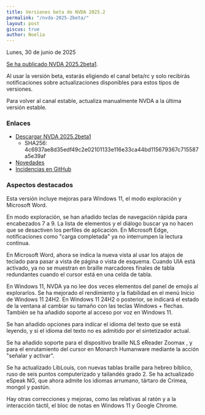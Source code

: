 ```yaml
---
title: Versiones beta de NVDA 2025.2
permalink: "/nvda-2025-2beta/"
layout: post
giscus: true
author: Noelia
---
```


<footer>Lunes, 30 de junio de 2025</footer>

[Se ha publicado NVDA 2025.2beta1](https://www.nvaccess.org/post/nvda-2025-2beta1).


Al usar la versión beta, estarás eligiendo el canal beta/rc y solo recibirás notificaciones sobre actualizaciones disponibles para estos tipos de versiones.

Para volver al canal estable, actualiza manualmente NVDA a la última versión estable.

### Enlaces

- [Descargar NVDA 2025.2beta1](https://download.nvaccess.org/releases/2025.2beta1/nvda_2025.2beta1.exe)
  - SHA256: 4c6937ae8d35edf49c2e02101133e116e33ca44bd115679367c715587a5e39af
- [Novedades](https://download.nvaccess.org/documentation/es/changes.html)
- [Incidencias en GitHub](https://github.com/nvaccess/nvda/issues)

### Aspectos destacados


Esta versión incluye mejoras para Windows 11, el modo exploración y Microsoft Word.

En modo exploración, se han añadido teclas de navegación rápida para encabezados 7 a 9. La lista de elementos y el diálogo buscar ya no hacen que se desactiven los perfiles de aplicación. En Microsoft Edge, notificaciones como "carga completada" ya no interrumpen la lectura continua.


En Microsoft Word, ahora se indica la nueva vista al usar los atajos de teclado para pasar a vista de página o vista de esquema. Cuando UIA está activado, ya no se muestran en braille marcadores finales de tabla redundantes cuando el cursor está en una celda de tabla. 


En Windows 11, NVDA ya no lee dos veces elementos del panel de emojis al explorarlos. Se ha mejorado el rendimiento y la fiabilidad en el menú Inicio de Windows 11 24H2. En Windows 11 24H2 o posterior, se indicará el estado de la ventana al cambiar su tamaño con las teclas Windows + flechas. También se ha añadido soporte al acceso por voz en Windows 11.


Se han añadido opciones para indicar el idioma del texto que se está leyendo, y si el idioma del texto no es admitido por el sintetizador actual.

Se ha añadido soporte para el dispositivo braille NLS eReader Zoomax , y para el enrutamiento del cursor en Monarch Humanware 
mediante la acción "señalar y activar".


Se ha actualizado LibLouis, con nuevas tablas braille para hebreo bíblico, ruso de seis puntos computerizado y tailandés grado 2. Se ha actualizado eSpeak NG, que ahora admite los idiomas arrumano, tártaro de Crimea, mongol y pastún.


Hay otras correcciones y mejoras, como las relativas al ratón y a la interacción táctil, el bloc de notas en Windows 11 y Google Chrome.

